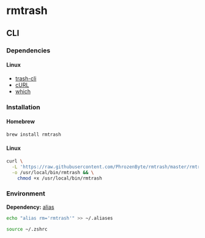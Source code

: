 # rmtrash

## CLI

### Dependencies

#### Linux

- [trash-cli](/trash-cli.md)
- [cURL](/curl.md)
- [which](/which.md)

### Installation

#### Homebrew

```sh
brew install rmtrash
```

#### Linux

```sh
curl \
  -L 'https://raw.githubusercontent.com/PhrozenByte/rmtrash/master/rmtrash' \
  -o /usr/local/bin/rmtrash && \
    chmod +x /usr/local/bin/rmtrash
```

### Environment

**Dependency:** [alias](/shell/alias.md)

```sh
echo "alias rm='rmtrash'" >> ~/.aliases

source ~/.zshrc
```
